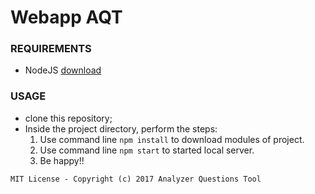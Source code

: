 # Webapp AQT

### REQUIREMENTS
* NodeJS [download](https://nodejs.org/en/)

### USAGE
 * clone this repository;
 * Inside the project directory, perform the steps:
    1. Use command line `npm install` to download modules of project.
    3. Use command line `npm start` to started local server.
    4. Be happy!!


`MIT License - Copyright (c) 2017 Analyzer Questions Tool`
